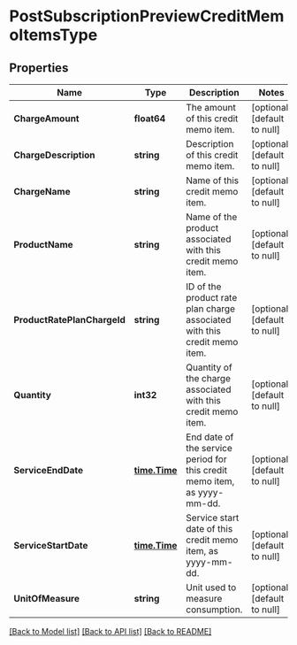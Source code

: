 # PostSubscriptionPreviewCreditMemoItemsType

## Properties
Name | Type | Description | Notes
------------ | ------------- | ------------- | -------------
**ChargeAmount** | **float64** | The amount of this credit memo item.  | [optional] [default to null]
**ChargeDescription** | **string** | Description of this credit memo item.  | [optional] [default to null]
**ChargeName** | **string** | Name of this credit memo item.  | [optional] [default to null]
**ProductName** | **string** | Name of the product associated with this credit memo item.  | [optional] [default to null]
**ProductRatePlanChargeId** | **string** | ID of the product rate plan charge associated with this credit memo item.  | [optional] [default to null]
**Quantity** | **int32** | Quantity of the charge associated with this credit memo item.  | [optional] [default to null]
**ServiceEndDate** | [**time.Time**](time.Time.md) | End date of the service period for this credit memo item, as yyyy-mm-dd.  | [optional] [default to null]
**ServiceStartDate** | [**time.Time**](time.Time.md) | Service start date of this credit memo item, as yyyy-mm-dd.  | [optional] [default to null]
**UnitOfMeasure** | **string** | Unit used to measure consumption. | [optional] [default to null]

[[Back to Model list]](../README.md#documentation-for-models) [[Back to API list]](../README.md#documentation-for-api-endpoints) [[Back to README]](../README.md)


